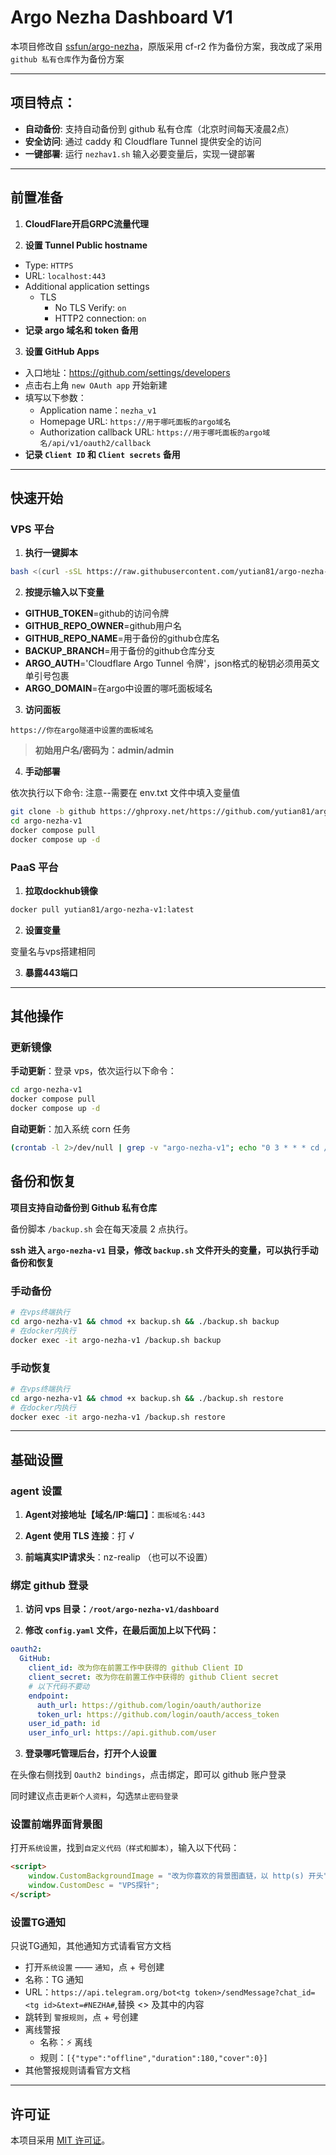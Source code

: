 # Argo Nezha Dashboard V1

本项目修改自 [ssfun/argo-nezha](https://github.com/ssfun/argo-nezha)，原版采用 cf-r2 作为备份方案，我改成了采用 `github 私有仓库`作为备份方案

----

## 项目特点：

- **自动备份**: 支持自动备份到 github 私有仓库（北京时间每天凌晨2点）
- **安全访问**: 通过 caddy 和 Cloudflare Tunnel 提供安全的访问
- **一键部署**: 运行 `nezhav1.sh` 输入必要变量后，实现一键部署

----

## 前置准备
1. **CloudFlare开启GRPC流量代理**

2. **设置 Tunnel Public hostname**

  - Type: `HTTPS`
  - URL: `localhost:443`
  - Additional application settings
    - TLS
      - No TLS Verify: `on`
      - HTTP2 connection: `on`
  - **记录 argo 域名和 token 备用**

3. **设置 GitHub Apps**

  - 入口地址：https://github.com/settings/developers
  - 点击右上角 `new OAuth app` 开始新建
  - 填写以下参数：
    - Application name：`nezha_v1`
    - Homepage URL: `https://用于哪吒面板的argo域名`
    - Authorization callback URL: `https://用于哪吒面板的argo域名/api/v1/oauth2/callback`
  - **记录 `Client ID` 和 `Client secrets` 备用**

----

## 快速开始

### VPS 平台
1. **执行一键脚本**

```bash
bash <(curl -sSL https://raw.githubusercontent.com/yutian81/argo-nezha-v1/github/nezhav1.sh)
```

2. **按提示输入以下变量**

- **GITHUB_TOKEN**=github的访问令牌
- **GITHUB_REPO_OWNER**=github用户名
- **GITHUB_REPO_NAME**=用于备份的github仓库名
- **BACKUP_BRANCH**=用于备份的github仓库分支
- **ARGO_AUTH**='Cloudflare Argo Tunnel 令牌'，json格式的秘钥必须用英文单引号包裹
- **ARGO_DOMAIN**=在argo中设置的哪吒面板域名

3. **访问面板**

```
https://你在argo隧道中设置的面板域名
```

> **初始用户名/密码为：admin/admin**

4. **手动部署**

依次执行以下命令: 注意--需要在 env.txt 文件中填入变量值

```bash
git clone -b github https://ghproxy.net/https://github.com/yutian81/argo-nezha-v1.git
cd argo-nezha-v1
docker compose pull
docker compose up -d
```

### PaaS 平台
1. **拉取dockhub镜像**

```bash
docker pull yutian81/argo-nezha-v1:latest
```

2. **设置变量**

变量名与vps搭建相同

3. **暴露443端口**

----

## 其他操作

### 更新镜像

**手动更新**：登录 vps，依次运行以下命令：

```bash
cd argo-nezha-v1
docker compose pull
docker compose up -d
```

**自动更新**：加入系统 corn 任务
```bash
(crontab -l 2>/dev/null | grep -v "argo-nezha-v1"; echo "0 3 * * * cd /root/argo-nezha-v1 && /usr/bin/docker compose pull && /usr/bin/docker compose up -d >> /var/log/nezha_update.log 2>&1") | crontab -
```

## 备份和恢复

**项目支持自动备份到 Github 私有仓库**

备份脚本 `/backup.sh` 会在每天凌晨 2 点执行。

**ssh 进入 `argo-nezha-v1` 目录，修改 `backup.sh` 文件开头的变量，可以执行手动备份和恢复**

### 手动备份
```bash
# 在vps终端执行
cd argo-nezha-v1 && chmod +x backup.sh && ./backup.sh backup
# 在docker内执行
docker exec -it argo-nezha-v1 /backup.sh backup
```

### 手动恢复
```bash
# 在vps终端执行
cd argo-nezha-v1 && chmod +x backup.sh && ./backup.sh restore
# 在docker内执行
docker exec -it argo-nezha-v1 /backup.sh restore
```

----

## 基础设置

### agent 设置

1. **Agent对接地址【域名/IP:端口】**：`面板域名:443`

2. **Agent 使用 TLS 连接**：打 √

3. **前端真实IP请求头**：nz-realip （也可以不设置）

### 绑定 github 登录

1. **访问 vps 目录：`/root/argo-nezha-v1/dashboard`**

2. **修改 `config.yaml` 文件，在最后面加上以下代码：**

```yaml
oauth2:
  GitHub:
    client_id: 改为你在前置工作中获得的 github Client ID
    client_secret: 改为你在前置工作中获得的 github Client secret
    # 以下代码不要动
    endpoint:
      auth_url: https://github.com/login/oauth/authorize
      token_url: https://github.com/login/oauth/access_token
    user_id_path: id
    user_info_url: https://api.github.com/user
```

3. **登录哪吒管理后台，打开个人设置**

在头像右侧找到 `Oauth2 bindings`，点击绑定，即可以 github 账户登录

同时建议点击`更新个人资料`，勾选`禁止密码登录`

### 设置前端界面背景图

打开`系统设置`，找到`自定义代码（样式和脚本）`，输入以下代码：

```html
<script>
    window.CustomBackgroundImage = "改为你喜欢的背景图直链，以 http(s) 开头";
    window.CustomDesc = "VPS探针";
</script>
```

### 设置TG通知

只说TG通知，其他通知方式请看官方文档

- 打开`系统设置` —— `通知`，点 + 号创建
- 名称：TG 通知
- URL：`https://api.telegram.org/bot<tg token>/sendMessage?chat_id=<tg id>&text=#NEZHA#`,替换 <> 及其中的内容
- 跳转到 `警报规则`，点 + 号创建
- 离线警报
  - 名称：⚡ 离线
  - 规则：`[{"type":"offline","duration":180,"cover":0}]`
- 其他警报规则请看官方文档

----

## 许可证

本项目采用 [MIT 许可证](LICENSE)。
